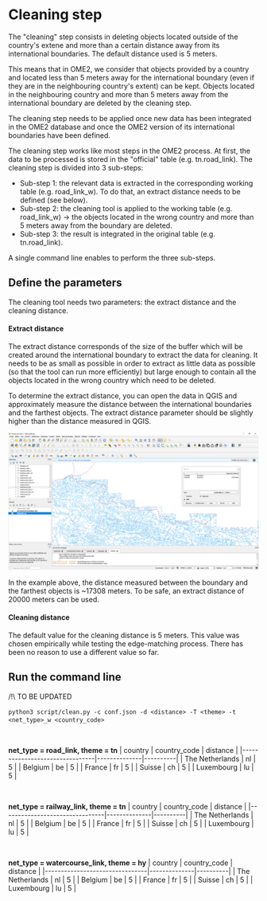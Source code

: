 
# Cleaning step

The "cleaning" step consists in deleting objects located outside of the country's extene and more than a certain distance away from its international boundaries. The default distance used is 5 meters.

This means that in OME2, we consider that objects provided by a country and located less than 5 meters away for the international boundary (even if they are in the neighbouring country's extent) can be kept. Objects located in the neighbouring country and more than 5 meters away from the international boundary are deleted by the cleaning step.

The cleaning step needs to be applied once new data has been integrated in the OME2 database and once the OME2 version of its international boundaries have been defined.

The cleaning step works like most steps in the OME2 process. At first, the data to be processed is stored in the "official" table (e.g. tn.road_link). The cleaning step is divided into 3 sub-steps:
* Sub-step 1: the relevant data is extracted in the corresponding working table (e.g. road_link_w). To do that, an extract distance needs to be defined (see below).
* Sub-step  2: the cleaning tool is applied to the working table (e.g. road_link_w) -> the objects located in the wrong country and more than 5 meters away from the boundary are deleted.
* Sub-step  3: the result is integrated in the original table (e.g. tn.road_link).

A single command line enables to perform the three sub-steps.

## Define the parameters
The cleaning tool needs two parameters: the extract distance and the cleaning distance.

#### Extract distance
The extract distance corresponds of the size of the buffer which will be created around the international boundary to extract the data for cleaning. It needs to be as small as possible in order to extract as little data as possible (so that the tool can run more efficiently) but large enough to contain all the objects located in the wrong country which need to be deleted.

To determine the extract distance, you can open the data in QGIS and approximately measure the distance between the international boundaries and the farthest objects. The extract distance parameter should be slightly higher than the distance measured in QGIS.

![Extract_distance_QGIS](https://github.com/openmapsforeurope2/OME2/blob/main/docs/images/Extract_distance_QGIS.png)

In the example above, the distance measured between the boundary and the farthest objects is ~17308 meters. To be safe, an extract distance of 20000 meters can be used.

#### Cleaning distance
The default value for the cleaning distance is 5 meters. This value was chosen empirically while testing the edge-matching process. 
There has been no reason to use a different value so far.


## Run the command line

/!\ TO BE UPDATED

```
python3 script/clean.py -c conf.json -d <distance> -T <theme> -t <net_type>_w <country_code>
```

<br>

<strong>net_type = road_link, theme = tn</strong>
| country                        | country_code | distance | 
|--------------------------------|--------------|----------|
| The Netherlands                | nl           | 5        |
| Belgium                        | be           | 5        |
| France                         | fr           | 5        |
| Suisse                         | ch           | 5        |
| Luxembourg                     | lu           | 5        |

<br>

<strong>net_type = railway_link, theme = tn</strong>
| country                        | country_code | distance |
|--------------------------------|--------------|----------|
| The Netherlands                | nl           | 5        |
| Belgium                        | be           | 5        |
| France                         | fr           | 5        |
| Suisse                         | ch           | 5        |
| Luxembourg                     | lu           | 5        |

<br>

<strong>net_type = watercourse_link, theme = hy</strong>
| country                        | country_code | distance |
|--------------------------------|--------------|----------|
| The Netherlands                | nl           | 5        |
| Belgium                        | be           | 5        |
| France                         | fr           | 5        |
| Suisse                         | ch           | 5        |
| Luxembourg                     | lu           | 5        |
